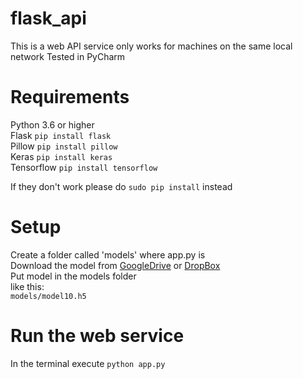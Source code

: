 # flask_api  
This is a web API service only works for machines on the same local network
Tested in PyCharm

# Requirements  
Python 3.6 or higher  
Flask `pip install flask`  
Pillow `pip install pillow`  
Keras `pip install keras`  
Tensorflow `pip install tensorflow`  
  
If they don't work please do `sudo pip install` instead  

# Setup  
Create a folder called 'models' where app.py is  
Download the model from [GoogleDrive](https://drive.google.com/open?id=1T6rzv3NnYFlWCwDeMwfYm7DKNFGtWNr-) or [DropBox](https://www.dropbox.com/s/zliw6rgr6w1zope/model10.h5?dl=0)  
Put model in the models folder  
like this:  
`models/model10.h5`  

# Run the web service  
In the terminal execute `python app.py`  